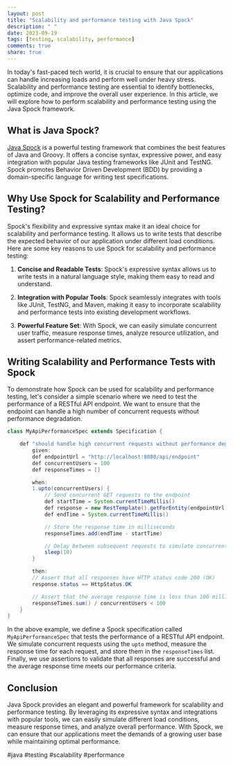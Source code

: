 ```yaml
---
layout: post
title: "Scalability and performance testing with Java Spock"
description: " "
date: 2023-09-19
tags: [testing, scalability, performance]
comments: true
share: true
---
```


In today's fast-paced tech world, it is crucial to ensure that our applications can handle increasing loads and perform well under heavy stress. Scalability and performance testing are essential to identify bottlenecks, optimize code, and improve the overall user experience. In this article, we will explore how to perform scalability and performance testing using the Java Spock framework.

## What is Java Spock?

[Java Spock](https://spockframework.org/) is a powerful testing framework that combines the best features of Java and Groovy. It offers a concise syntax, expressive power, and easy integration with popular Java testing frameworks like JUnit and TestNG. Spock promotes Behavior Driven Development (BDD) by providing a domain-specific language for writing test specifications.

## Why Use Spock for Scalability and Performance Testing?

Spock's flexibility and expressive syntax make it an ideal choice for scalability and performance testing. It allows us to write tests that describe the expected behavior of our application under different load conditions. Here are some key reasons to use Spock for scalability and performance testing:

1. **Concise and Readable Tests**: Spock's expressive syntax allows us to write tests in a natural language style, making them easy to read and understand.

2. **Integration with Popular Tools**: Spock seamlessly integrates with tools like JUnit, TestNG, and Maven, making it easy to incorporate scalability and performance tests into existing development workflows.

3. **Powerful Feature Set**: With Spock, we can easily simulate concurrent user traffic, measure response times, analyze resource utilization, and assert performance-related metrics.

## Writing Scalability and Performance Tests with Spock

To demonstrate how Spock can be used for scalability and performance testing, let's consider a simple scenario where we need to test the performance of a RESTful API endpoint. We want to ensure that the endpoint can handle a high number of concurrent requests without performance degradation.

```java
class MyApiPerformanceSpec extends Specification {

    def "should handle high concurrent requests without performance degradation"() {
        given:
        def endpointUrl = "http://localhost:8080/api/endpoint"
        def concurrentUsers = 100
        def responseTimes = []

        when:
        1.upto(concurrentUsers) {
            // Send concurrent GET requests to the endpoint
            def startTime = System.currentTimeMillis()
            def response = new RestTemplate().getForEntity(endpointUrl, String)
            def endTime = System.currentTimeMillis()

            // Store the response time in milliseconds
            responseTimes.add(endTime - startTime)

            // Delay between subsequent requests to simulate concurrent traffic
            sleep(10)
        }

        then:
        // Assert that all responses have HTTP status code 200 (OK)
        response.status == HttpStatus.OK

        // Assert that the average response time is less than 100 milliseconds
        responseTimes.sum() / concurrentUsers < 100
    }
}
```

In the above example, we define a Spock specification called `MyApiPerformanceSpec` that tests the performance of a RESTful API endpoint. We simulate concurrent requests using the `upto` method, measure the response time for each request, and store them in the `responseTimes` list. Finally, we use assertions to validate that all responses are successful and the average response time meets our performance criteria.

## Conclusion

Java Spock provides an elegant and powerful framework for scalability and performance testing. By leveraging its expressive syntax and integrations with popular tools, we can easily simulate different load conditions, measure response times, and analyze overall performance. With Spock, we can ensure that our applications meet the demands of a growing user base while maintaining optimal performance.

#java #testing #scalability #performance